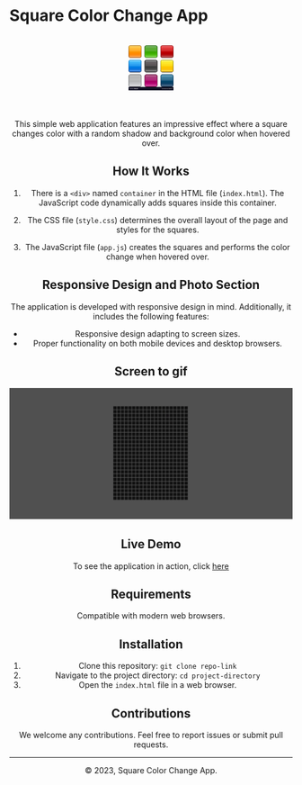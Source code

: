 # Square Color Change App

<br />
<div align="center" id="readme-top">
  <a href="#">
    <img src="./images.jpeg" alt="Logo" width="80" height="80">
  </a> <br/><br/><br/>

This simple web application features an impressive effect where a square changes color with a random shadow and background color when hovered over.

## How It Works

1. There is a `<div>` named `container` in the HTML file (`index.html`). The JavaScript code dynamically adds squares inside this container.

2. The CSS file (`style.css`) determines the overall layout of the page and styles for the squares.

3. The JavaScript file (`app.js`) creates the squares and performs the color change when hovered over.

## Responsive Design and Photo Section

The application is developed with responsive design in mind. Additionally, it includes the following features:

- Responsive design adapting to screen sizes.
- Proper functionality on both mobile devices and desktop browsers.

## Screen to gif

![App Screenshot](./Animation.gif)

## Live Demo

To see the application in action, click [here](https://square-color-change-app.vercel.app/)

## Requirements

 Compatible with modern web browsers.

## Installation

1. Clone this repository: `git clone repo-link`
2. Navigate to the project directory: `cd project-directory`
3. Open the `index.html` file in a web browser.

## Contributions

We welcome any contributions. Feel free to report issues or submit pull requests.

---
© 2023, Square Color Change App.

